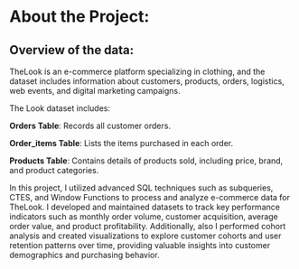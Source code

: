 # About the Project:  
## Overview of the data: 

TheLook is an e-commerce platform specializing in clothing, and the dataset includes information about customers, products, orders, logistics, web events, and digital marketing campaigns.

The Look dataset includes:

**Orders Table**: Records all customer orders.

**Order_items Table**: Lists the items purchased in each order.

**Products Table**: Contains details of products sold, including price, brand, and product categories.

In this project, I utilized advanced SQL techniques such as subqueries, CTES, and Window Functions to process and analyze e-commerce data for TheLook. I developed and maintained datasets to track key performance indicators such as monthly order volume, customer acquisition, average order value, and product profitability. Additionally, also I performed cohort analysis and created visualizations to explore customer cohorts and user retention patterns over time, providing valuable insights into customer demographics and purchasing behavior.
